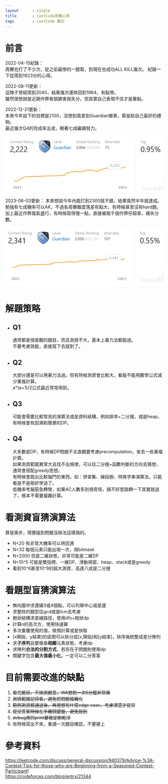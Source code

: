 ```yaml
---
layout      : single
title       : LeetCode周賽心得
tags 		: LeetCode 筆記
---
```


# 前言
2022-04-15紀錄：  
周賽也打了不少次，從之前最慘的一題幫，到現在也成功ALL KILL幾次。
紀錄一下從爬到1923分的心得。  

2022-08-11更新：  
這陣子曾經爬到2040，結果幾次連摔回到1964，有點慘。  
雖然很想說是近期作弊者猖獗害我失分，但其實自己表現不佳才是重點。  

2022-12-21更新：  
本來今年設下的目標是2100，沒想到竟拿到Guardian徽章，算是給自己最好的禮物。  
最近幾次Q4的完成率五成，朝著七成繼續努力。  

![guardian](/assets/img/2022-12-21.jpg)

2023-06-03更新：
本來想說今年內能打到2300就不錯，結果竟然半年就達成。  
勉強有七成機率可以AK，不過各周賽難度落差有點大，有時候甚至沒有hard題。  
加上最近作弊風氣盛行，有時候寫得慢一點，直接被兩千個作弊仔超車，痛失分數。  

![2300](/assets/img/2023-06-03.jpg)


# 解題策略  
- ## Q1  
    通常都是很直觀的題目，而且測資不大，基本上暴力法都能過。  
    不要考慮效能，直接寫下去就對了。

- ## Q2
    大部分還是可以用暴力法過。但有時候測資會比較大，看能不能用數學公式減少重複計算。  
    a*(a+1)/2公式最近常常用到。

- ## Q3
    可能會需要比較常見的演算法或是資料結構，例如排序+二分搜，或是heap，有時候會有回溯和簡單的DP。

- ## Q4
    大多數是DP，有時候DP問題不太直觀要考慮precomputation，省去一些重複計算。  
    如果測資範圍異常大且找不出規律，可以往二分搜+函數判斷的方向去猜想，通常會搭配greedy思想。  
    有時候會跑出比較偏門的東西，如：併查集、線段樹、特殊字串演算法，只能看是不是剛好學過了。  
    低機率考腦筋急轉彎，如果AC人數多到很奇怪，搞不好思路轉一下其實就過了，根本不需要複雜計算。

# 看測資盲猜演算法
算是奧步，現實碰到問題沒辦法這樣搞的。
- N<20 有非常大機率可以用回溯  
- N<32 每個元素只能出現一次，用bitmask
- N<2000 但是二維狀態，非常可能是二維DP  
- N<10^5 可能是雙指標、一維DP、滑動視窗、heap、stack或是greedy
- 看到10^6甚至10^9的超大測資，高達八成是二分搜

# 看題型盲猜演算法
- 無向圖中求連續3或4個點，可以列舉中心或是邊  
- 求整除的題型往gcd或是lcm去考慮  
- 樹狀結構求直線路徑，使用dfs+樹狀dp  
- 計算n的高次方，使用快速冪  
- 多次重覆使用的值，做預計算或是快取
- [x開始、y結束]的區間可以拆分成[x,開始]和[y結束]，排序後統整成差分陣列  
- 求**子序列**且要檢查**相鄰**元素狀態，考慮dp  
- 求陣列**合法的分割方式**，若存在子問題則使用dp  
- 關鍵字包含**最大值最小化**，一定可以二分答案  

# 目前需要改進的缺點
1. ~~看完題目，不揣測題意，WA懲罰一次5分鐘非常痛~~  
2. ~~測資範圍記得看，避免把問題複雜化~~  
3. ~~範例測資都通過後，再想想有什麼edge case，考慮清楚才提交~~  
4. ~~提交答案時候左手離開鍵盤，避免敲到~~  
5. ~~debug用的print要確定刪乾淨~~
6. 有時候寫出不來，重讀一次題目確認，不要硬上  

# 參考資料
https://leetcode.com/discuss/general-discussion/940379/Advice-%3A-Contest-Tips-for-those-who-are-Beginning-from-a-Seasoned-Contest-Participant!  
https://codeforces.com/blog/entry/21344  
